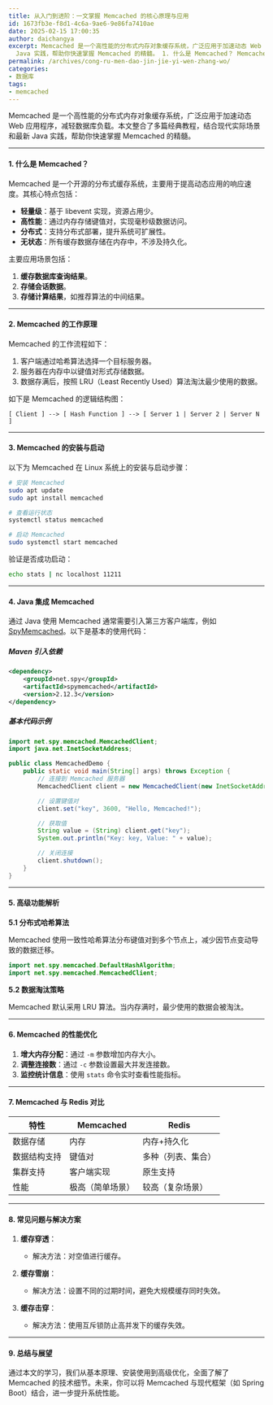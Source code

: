 ```yaml
---
title: 从入门到进阶：一文掌握 Memcached 的核心原理与应用
id: 1673fb3e-f8d1-4c6a-9ae6-9e86fa7410ae
date: 2025-02-15 17:00:35
author: daichangya
excerpt: Memcached 是一个高性能的分布式内存对象缓存系统，广泛应用于加速动态 Web 应用程序，减轻数据库负载。本文整合了多篇经典教程，结合现代实际场景和最新
  Java 实践，帮助你快速掌握 Memcached 的精髓。 1. 什么是 Memcached？ Memcached 是一个开源的分布式缓存
permalink: /archives/cong-ru-men-dao-jin-jie-yi-wen-zhang-wo/
categories:
- 数据库
tags:
- memcached
---
```


Memcached 是一个高性能的分布式内存对象缓存系统，广泛应用于加速动态 Web 应用程序，减轻数据库负载。本文整合了多篇经典教程，结合现代实际场景和最新 Java 实践，帮助你快速掌握 Memcached 的精髓。

---

#### 1. 什么是 Memcached？

Memcached 是一个开源的分布式缓存系统，主要用于提高动态应用的响应速度。其核心特点包括：

- **轻量级**：基于 libevent 实现，资源占用少。
- **高性能**：通过内存存储键值对，实现毫秒级数据访问。
- **分布式**：支持分布式部署，提升系统可扩展性。
- **无状态**：所有缓存数据存储在内存中，不涉及持久化。

主要应用场景包括：

1. **缓存数据库查询结果**。
2. **存储会话数据**。
3. **存储计算结果**，如推荐算法的中间结果。

---

#### 2. Memcached 的工作原理

Memcached 的工作流程如下：

1. 客户端通过哈希算法选择一个目标服务器。
2. 服务器在内存中以键值对形式存储数据。
3. 数据存满后，按照 LRU（Least Recently Used）算法淘汰最少使用的数据。

如下是 Memcached 的逻辑结构图：

```
[ Client ] --> [ Hash Function ] --> [ Server 1 | Server 2 | Server N ]
```

---

#### 3. Memcached 的安装与启动

以下为 Memcached 在 Linux 系统上的安装与启动步骤：

```bash
# 安装 Memcached
sudo apt update
sudo apt install memcached

# 查看运行状态
systemctl status memcached

# 启动 Memcached
sudo systemctl start memcached
```

验证是否成功启动：

```bash
echo stats | nc localhost 11211
```

---

#### 4. Java 集成 Memcached

通过 Java 使用 Memcached 通常需要引入第三方客户端库，例如 [SpyMemcached](https://github.com/couchbase/spymemcached)。以下是基本的使用代码：

##### Maven 引入依赖

```xml
<dependency>
    <groupId>net.spy</groupId>
    <artifactId>spymemcached</artifactId>
    <version>2.12.3</version>
</dependency>
```

##### 基本代码示例

```java
import net.spy.memcached.MemcachedClient;
import java.net.InetSocketAddress;

public class MemcachedDemo {
    public static void main(String[] args) throws Exception {
        // 连接到 Memcached 服务器
        MemcachedClient client = new MemcachedClient(new InetSocketAddress("localhost", 11211));

        // 设置键值对
        client.set("key", 3600, "Hello, Memcached!");

        // 获取值
        String value = (String) client.get("key");
        System.out.println("Key: key, Value: " + value);

        // 关闭连接
        client.shutdown();
    }
}
```

---

#### 5. 高级功能解析

**5.1 分布式哈希算法**

Memcached 使用一致性哈希算法分布键值对到多个节点上，减少因节点变动导致的数据迁移。

```java
import net.spy.memcached.DefaultHashAlgorithm;
import net.spy.memcached.MemcachedClient;
```

**5.2 数据淘汰策略**

Memcached 默认采用 LRU 算法。当内存满时，最少使用的数据会被淘汰。

---

#### 6. Memcached 的性能优化

1. **增大内存分配**：通过 `-m` 参数增加内存大小。
2. **调整连接数**：通过 `-c` 参数设置最大并发连接数。
3. **监控统计信息**：使用 `stats` 命令实时查看性能指标。

---

#### 7. Memcached 与 Redis 对比

| 特性             | Memcached          | Redis              |
|------------------|--------------------|--------------------|
| 数据存储         | 内存               | 内存+持久化         |
| 数据结构支持     | 键值对             | 多种（列表、集合）  |
| 集群支持         | 客户端实现         | 原生支持            |
| 性能             | 极高（简单场景）   | 较高（复杂场景）    |

---

#### 8. 常见问题与解决方案

1. **缓存穿透**：
   - 解决方法：对空值进行缓存。

2. **缓存雪崩**：
   - 解决方法：设置不同的过期时间，避免大规模缓存同时失效。

3. **缓存击穿**：
   - 解决方法：使用互斥锁防止高并发下的缓存失效。

---

#### 9. 总结与展望

通过本文的学习，我们从基本原理、安装使用到高级优化，全面了解了 Memcached 的技术细节。未来，你可以将 Memcached 与现代框架（如 Spring Boot）结合，进一步提升系统性能。

